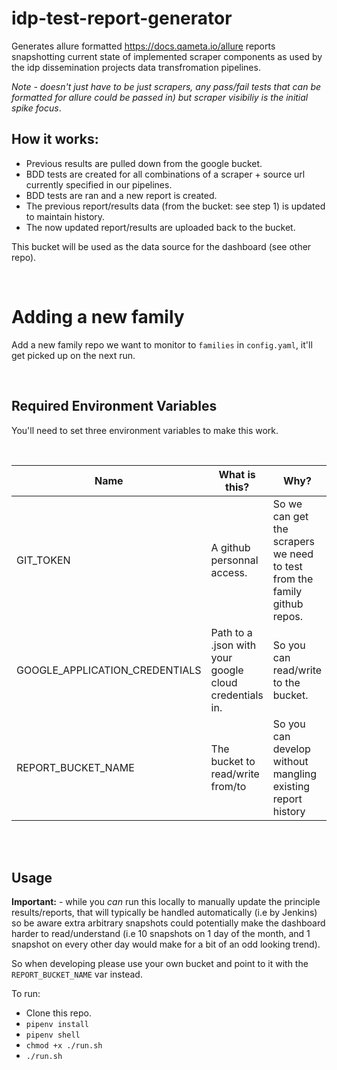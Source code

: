 
# idp-test-report-generator

Generates allure formatted https://docs.qameta.io/allure reports snapshotting current state of implemented scraper components as used by the idp dissemination projects data transfromation pipelines.

_Note - doesn't just have to be just scrapers, any pass/fail tests that can be formatted for allure could be passed in) but scraper visibiliy is the initial spike focus_.

## How it works:

- Previous results are pulled down from the google bucket.
- BDD tests are created for all combinations of a scraper + source url currently specified in our pipelines.
- BDD tests are ran and a new report is created.
- The previous report/results data (from the bucket: see step 1) is updated to maintain history.
- The now updated report/results are uploaded back to the bucket.

This bucket will be used as the data source for the dashboard (see other repo).

<br>

# Adding a new family

Add a new family repo we want to monitor to `families` in `config.yaml`, it'll get picked up on the next run.

<br>

## Required Environment Variables

You'll need to set three environment variables to make this work.

<br>

| Name    | What is this?  |  Why?  |
|---------|----------------|--------|
| GIT_TOKEN | A github personnal access. | So we can get the scrapers we need to test from the family github repos. |
| GOOGLE_APPLICATION_CREDENTIALS | Path to a .json with your google cloud credentials in. | So you can read/write to the bucket. |
| REPORT_BUCKET_NAME | The bucket to read/write from/to | So you can develop without mangling existing report history |

<br>
<br>

## Usage 

**Important:** - while you _can_ run this locally to manually update the principle results/reports, that will typically be handled automatically (i.e by Jenkins) so be aware extra arbitrary snapshots could potentially make the dashboard harder to read/understand (i.e 10 snapshots on 1 day of the month, and 1 snapshot on every other day would make for a bit of an odd looking trend). 

So when developing please use your own bucket and point to it with the `REPORT_BUCKET_NAME` var instead.

To run:

- Clone this repo.
- `pipenv install`
- `pipenv shell`
- `chmod +x ./run.sh`
- `./run.sh`
